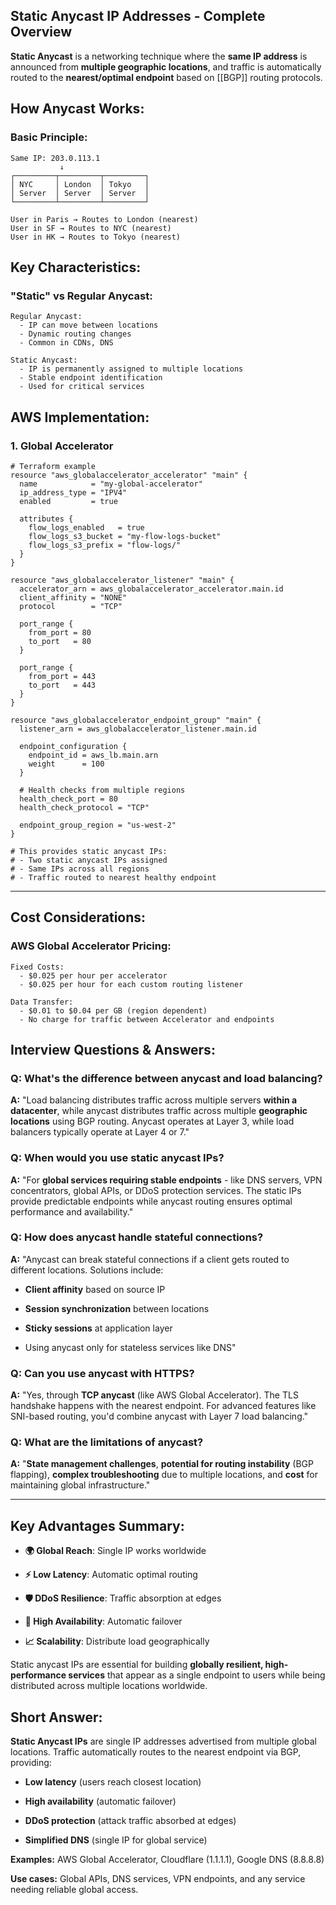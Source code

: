 ## **Static Anycast IP Addresses - Complete Overview**

**Static Anycast** is a networking technique where the **same IP address** is announced from **multiple geographic locations**, and traffic is automatically routed to the **nearest/optimal endpoint** based on [[BGP]] routing protocols.

## **How Anycast Works:**

### **Basic Principle:**
```
Same IP: 203.0.113.1
           ↓
┌─────────┬─────────┬─────────┐
│ NYC     │ London  │ Tokyo   │
│ Server  │ Server  │ Server  │
└─────────┴─────────┴─────────┘

User in Paris → Routes to London (nearest)
User in SF → Routes to NYC (nearest)
User in HK → Routes to Tokyo (nearest)
```

## **Key Characteristics:**

### **"Static" vs Regular Anycast:**

```
Regular Anycast:
  - IP can move between locations
  - Dynamic routing changes
  - Common in CDNs, DNS

Static Anycast:
  - IP is permanently assigned to multiple locations
  - Stable endpoint identification
  - Used for critical services
```


## **AWS Implementation:**

### **1. Global Accelerator**

```
# Terraform example
resource "aws_globalaccelerator_accelerator" "main" {
  name            = "my-global-accelerator"
  ip_address_type = "IPV4"
  enabled         = true

  attributes {
    flow_logs_enabled   = true
    flow_logs_s3_bucket = "my-flow-logs-bucket"
    flow_logs_s3_prefix = "flow-logs/"
  }
}

resource "aws_globalaccelerator_listener" "main" {
  accelerator_arn = aws_globalaccelerator_accelerator.main.id
  client_affinity = "NONE"
  protocol        = "TCP"

  port_range {
    from_port = 80
    to_port   = 80
  }

  port_range {
    from_port = 443
    to_port   = 443
  }
}

resource "aws_globalaccelerator_endpoint_group" "main" {
  listener_arn = aws_globalaccelerator_listener.main.id

  endpoint_configuration {
    endpoint_id = aws_lb.main.arn
    weight      = 100
  }

  # Health checks from multiple regions
  health_check_port = 80
  health_check_protocol = "TCP"
  
  endpoint_group_region = "us-west-2"
}

# This provides static anycast IPs:
# - Two static anycast IPs assigned
# - Same IPs across all regions
# - Traffic routed to nearest healthy endpoint
```

---

## **Cost Considerations:**

### **AWS Global Accelerator Pricing:**
```
Fixed Costs:
  - $0.025 per hour per accelerator
  - $0.025 per hour for each custom routing listener

Data Transfer:
  - $0.01 to $0.04 per GB (region dependent)
  - No charge for traffic between Accelerator and endpoints
```

## **Interview Questions & Answers:**

### **Q: What's the difference between anycast and load balancing?**

**A:** "Load balancing distributes traffic across multiple servers **within a datacenter**, while anycast distributes traffic across multiple **geographic locations** using BGP routing. Anycast operates at Layer 3, while load balancers typically operate at Layer 4 or 7."

### **Q: When would you use static anycast IPs?**

**A:** "For **global services requiring stable endpoints** - like DNS servers, VPN concentrators, global APIs, or DDoS protection services. The static IPs provide predictable endpoints while anycast routing ensures optimal performance and availability."

### **Q: How does anycast handle stateful connections?**

**A:** "Anycast can break stateful connections if a client gets routed to different locations. Solutions include:

- **Client affinity** based on source IP
    
- **Session synchronization** between locations
    
- **Sticky sessions** at application layer
    
- Using anycast only for stateless services like DNS"
    

### **Q: Can you use anycast with HTTPS?**

**A:** "Yes, through **TCP anycast** (like AWS Global Accelerator). The TLS handshake happens with the nearest endpoint. For advanced features like SNI-based routing, you'd combine anycast with Layer 7 load balancing."

### **Q: What are the limitations of anycast?**

**A:** "**State management challenges**, **potential for routing instability** (BGP flapping), **complex troubleshooting** due to multiple locations, and **cost** for maintaining global infrastructure."

---

## **Key Advantages Summary:**

- **🌍 Global Reach**: Single IP works worldwide
    
- **⚡ Low Latency**: Automatic optimal routing
    
- **🛡️ DDoS Resilience**: Traffic absorption at edges
    
- **🔧 High Availability**: Automatic failover
    
- **📈 Scalability**: Distribute load geographically
    

Static anycast IPs are essential for building **globally resilient, high-performance services** that appear as a single endpoint to users while being distributed across multiple locations worldwide.

## **Short Answer:**

**Static Anycast IPs** are single IP addresses advertised from multiple global locations. Traffic automatically routes to the nearest endpoint via BGP, providing:

- **Low latency** (users reach closest location)
    
- **High availability** (automatic failover)
    
- **DDoS protection** (attack traffic absorbed at edges)
    
- **Simplified DNS** (single IP for global service)
    

**Examples:** AWS Global Accelerator, Cloudflare (1.1.1.1), Google DNS (8.8.8.8)

**Use cases:** Global APIs, DNS services, VPN endpoints, and any service needing reliable global access.